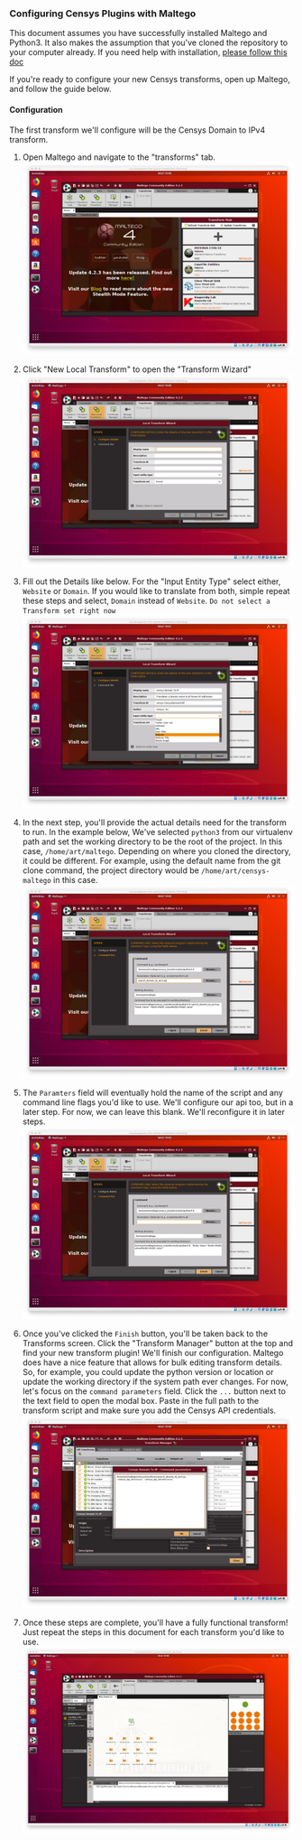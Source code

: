 ### Configuring Censys Plugins with Maltego

This document assumes you have successfully installed Maltego and Python3. It also makes the assumption that you've cloned
the repository to your computer already. If you need help with installation, [please follow this doc](INSTALL.md)

If you're ready to configure your new Censys transforms, open up Maltego, and follow the guide below.

#### Configuration
The first transform we'll configure will be the Censys Domain to IPv4 transform.

1. Open Maltego and navigate to the "transforms" tab.
![](static/maltego-navigrate-to-transforms.png)

1. Click "New Local Transform" to open the "Transform Wizard"
![](static/setup-transform-blank.png)

1. Fill out the Details like below. For the "Input Entity Type" select either, `Website` or `Domain`. If you would like
to translate from both, simple repeat these steps and select, `Domain` instead of `Website`. `Do not select a Transform set right now`
![](static/setup-transform-wizard.png)

1. In the next step, you'll provide the actual details need for the transform to run. In the example below, We've selected 
`python3` from our virtualenv path and set the working directory to be the root of the project. In this case, `/home/art/maltego`.
Depending on where you cloned the directory, it could be different. For example, using the default name from the git clone command,
the project directory would be `/home/art/censys-maltego` in this case.
![](static/setup-transform.png)

1. The `Paramters` field will eventually hold the name of the script and any command line flags you'd like to use. We'll configure our
api too, but in a later step. For now, we can leave this blank. We'll reconfigure it in later steps.
![](static/setup-transform-details-params-1.png)

1. Once you've clicked the `Finish` button, you'll be taken back to the Transforms screen. Click the "Transform Manager"
button at the top and find your new transform plugin! We'll finish our configuration. Maltego does have a nice feature that
allows for bulk editing transform details. So, for example, you could update the python version or location or update the 
working directory if the system path ever changes. For now, let's focus on the `command parameters` field. Click the `...` button
next to the text field to open the modal box.
Paste in the full path to the transform script and make sure you add the Censys API credentials. 
![](static/configure-transform.png)

1. Once these steps are complete, you'll have a fully functional transform! Just repeat the steps in this document for each
transform you'd like to use. 
![](static/working-transform.png)